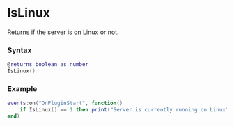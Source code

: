 # IsLinux

Returns if the server is on Linux or not.

### Syntax

```lua
@returns boolean as number
IsLinux()
```

### Example

```lua
events:on("OnPluginStart", function()
    if IsLinux() == 1 then print("Server is currently running on Linux") end
end)
```
